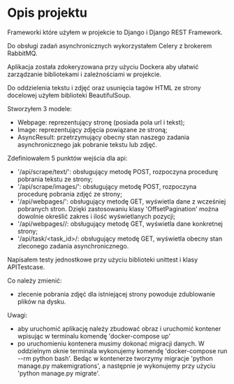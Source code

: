 # Opis projektu

Frameworki które użyłem w projekcie to Django i Django REST Framework.

Do obsługi zadań asynchronicznych wykorzystałem Celery z brokerem RabbitMQ.

Aplikacja została zdokeryzowana przy użyciu Dockera aby ułatwić zarządzanie bibliotekami i zależnościami w projekcie.

Do oddzielenia tekstu i zdjęć oraz usunięcia tagów HTML ze strony docelowej użyłem biblioteki BeautifulSoup.

Stworzyłem 3 modele:
- Webpage: reprezentujący stronę (posiada pola url i tekst);
- Image: reprezentujący zdjęcia powiązane ze stroną;
- AsyncResult: przetrzymujący obecny stan naszego zadania asynchronicznego jak pobranie tekstu lub zdjęć.

Zdefiniowałem 5 punktów wejścia dla api:
- '/api/scrape/text/': obsługujący metodę POST, rozpoczyna procedurę pobrania tekstu ze strony;
- '/api/scrape/images/': obsługujący metodę POST, rozpoczyna procedurę pobrania zdjęć ze strony;
- '/api/webpages/': obsługujący metodę GET, wyświetla dane z wcześniej pobranych stron. Dzięki zastosowaniu klasy 'OffsetPagination' można dowolnie określić zakres i ilość wyświetlanych pozycji;
- '/api/webpages/<id>/: obsługujący metodę GET, wyświetla dane konkretnej strony;
- '/api/task/<task_id>/: obsługujący metodę GET, wyświetla obecny stan zleconego zadania asynchronicznego.

Napisałem testy jednostkowe przy użyciu biblioteki unittest i klasy APITestcase. 

Co należy zmienić:
- zlecenie pobrania zdjęć dla istniejącej strony powoduje zdublowanie plików na dysku.

Uwagi:
- aby uruchomić aplikację należy zbudować obraz i uruchomić kontener wpisując w terminalu komendę 'docker-compose up'
- po uruchomieniu kontenera musimy dokonać migracji danych. W oddzielnym oknie terminala wykonujemy komendę 'docker-compose run --rm python bash'. Bedąc w kontenerze tworzymy migracje 'python manage.py makemigrations', a następnie je wykonujemy przy użyciu 'python manage.py migrate'.

